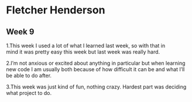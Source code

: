 # Fletcher Henderson
## Week 9
1.This week I used a lot of what I learned last week, so with that in<br /> mind it was pretty easy this week but last week was really hard.<br />

2.I’m not anxious or excited about anything in particular but when learning<br /> new code I am usually both because of how difficult it can be and what I’ll <br />be able to do after.<br />

3.This week was just kind of fun, nothing crazy. Hardest part was deciding<br /> what project to do.<br />
